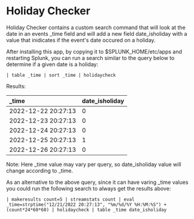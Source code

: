 Holiday Checker
========================================

Holiday Checker contains a custom search command that will look at the date in an events _time field and will add a new field date_isholiday with a value that inidicates if the event's date occured on a holiday.

After installing this app, by copying it to $SPLUNK_HOME/etc/apps and restarting Splunk, you can run a search similar to the query below to determine if a given date is a holiday:


```
| table _time | sort _time | holidaycheck
```
Results:

_time| date_isholiday |
:-----|:-----|
2022-12-22 20:27:13 | 0 |
2022-12-23 20:27:13 | 0 |
2022-12-24 20:27:13 | 0 |
2022-12-25 20:27:13 | 1 |
2022-12-26 20:27:13 | 0 |

Note: Here _time value may vary per query, so date_isholiday value will change according to _time.

As an alternative to the above query, since it can have varing _time values you could run the following search to always get the results above:

```
| makeresults count=5 | streamstats count | eval _time=strptime("12/21/2022 20:27:13", "%m/%d/%Y %H:%M:%S") + (count*24*60*60) | holidaycheck | table _time date_isholiday
```



